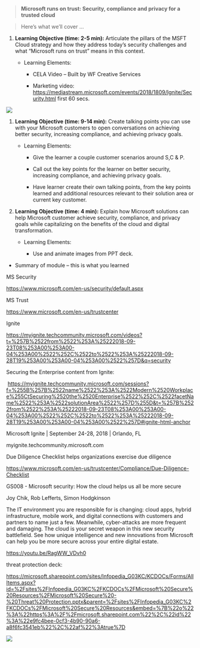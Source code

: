 >   **Microsoft runs on trust: Security, compliance and privacy for a trusted
>   cloud**

>   Here’s what we’ll cover …

1.  **Learning Objective (time: 2-5 min):** Articulate the pillars of the MSFT
    Cloud strategy and how they address today’s security challenges and what
    “Microsoft runs on trust” means in this context.

    -   Learning Elements:

        -   CELA Video – Built by WF Creative Services

        -   Marketing video:
            <https://mediastream.microsoft.com/events/2018/1809/Ignite/Security.html>
            first 60 secs.

![](media/728d79c645f955b00ab9eb4779333276.png)

1.  **Learning Objective (time: 9-14 min):** Create talking points you can use
    with your Microsoft customers to open conversations on achieving better
    security, increasing compliance, and achieving privacy goals.

    -   Learning Elements:

        -   Give the learner a couple customer scenarios around S,C & P.

        -   Call out the key points for the learner on better security,
            increasing compliance, and achieving privacy goals.

        -   Have learner create their own talking points, from the key points
            learned and additional resources relevant to their solution area or
            current key customer.

2.  **Learning Objective (time: 4 min):** Explain how Microsoft solutions can
    help Microsoft customer achieve security, compliance, and privacy goals
    while capitalizing on the benefits of the cloud and digital transformation.

    -   Learning Elements:

        -   Use and animate images from PPT deck.

-   Summary of module – this is what you learned

MS Security

<https://www.microsoft.com/en-us/security/default.aspx>

MS Trust

<https://www.microsoft.com/en-us/trustcenter>

Ignite

<https://myignite.techcommunity.microsoft.com/videos?t=%257B%2522from%2522%253A%25222018-09-23T08%253A00%253A00-04%253A00%2522%252C%2522to%2522%253A%25222018-09-28T19%253A00%253A00-04%253A00%2522%257D&q=security>

Securing the Enterprise content from Ignite:

 <https://myignite.techcommunity.microsoft.com/sessions?f=%255B%257B%2522name%2522%253A%2522Modern%2520Workplace%255CtSecuring%2520the%2520Enterprise%2522%252C%2522facetName%2522%253A%2522solutionArea%2522%257D%255D&t=%257B%2522from%2522%253A%25222018-09-23T08%253A00%253A00-04%253A00%2522%252C%2522to%2522%253A%25222018-09-28T19%253A00%253A00-04%253A00%2522%257D#ignite-html-anchor>

Microsoft Ignite \| September 24-28, 2018 \| Orlando, FL

myignite.techcommunity.microsoft.com

Due Diligence Checklist helps organizations exercise due diligence

<https://www.microsoft.com/en-us/trustcenter/Compliance/Due-Diligence-Checklist>

GS008 - Microsoft security: How the cloud helps us all be more secure

Joy Chik, Rob Lefferts, Simon Hodgkinson

The IT environment you are responsible for is changing: cloud apps, hybrid
infrastructure, mobile work, and digital connections with customers and partners
to name just a few. Meanwhile, cyber-attacks are more frequent and damaging. The
cloud is your secret weapon in this new security battlefield. See how unique
intelligence and new innovations from Microsoft can help you be more secure
across your entire digital estate.

<https://youtu.be/RagWW_VDvh0>

threat protection deck: 

<https://microsoft.sharepoint.com/sites/Infopedia_G03KC/KCDOCs/Forms/AllItems.aspx?id=%2Fsites%2FInfopedia_G03KC%2FKCDOCs%2FMicrosoft%20Secure%20Resources%2FMicrosoft%20Secure%20-%20Threat%20Protection.pptx&parent=%2Fsites%2FInfopedia_G03KC%2FKCDOCs%2FMicrosoft%20Secure%20Resources&embed=%7B%22o%22%3A%22https%3A%2F%2Fmicrosoft.sharepoint.com%22%2C%22id%22%3A%22e9fc4bee-0cf3-4b90-90a6-a8f6fc3541eb%22%2C%22af%22%3Atrue%7D>

![](media/3abb462270eb90c21997ad668a2e7184.png)
